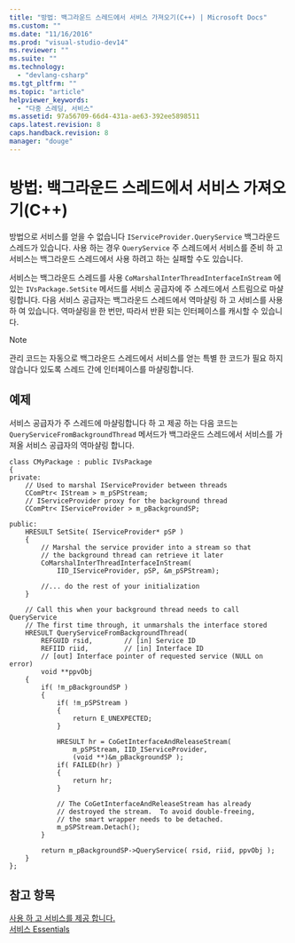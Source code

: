 ```yaml
---
title: "방법: 백그라운드 스레드에서 서비스 가져오기(C++) | Microsoft Docs"
ms.custom: ""
ms.date: "11/16/2016"
ms.prod: "visual-studio-dev14"
ms.reviewer: ""
ms.suite: ""
ms.technology: 
  - "devlang-csharp"
ms.tgt_pltfrm: ""
ms.topic: "article"
helpviewer_keywords: 
  - "다중 스레딩, 서비스"
ms.assetid: 97a56709-66d4-431a-ae63-392ee5898511
caps.latest.revision: 8
caps.handback.revision: 8
manager: "douge"
---
```

# 방법: 백그라운드 스레드에서 서비스 가져오기(C++)
방법으로 서비스를 얻을 수 없습니다 `IServiceProvider.QueryService` 백그라운드 스레드가 있습니다.  사용 하는 경우 `QueryService` 주 스레드에서 서비스를 준비 하 고 서비스는 백그라운드 스레드에서 사용 하려고 하는 실패할 수도 있습니다.  
  
 서비스는 백그라운드 스레드를 사용 `CoMarshalInterThreadInterfaceInStream` 에 있는 `IVsPackage.SetSite` 메서드를 서비스 공급자에 주 스레드에서 스트림으로 마샬링합니다.  다음 서비스 공급자는 백그라운드 스레드에서 역마샬링 하 고 서비스를 사용 하 여 있습니다.  역마샬링을 한 번만, 따라서 반환 되는 인터페이스를 캐시할 수 있습니다.  
  
> [!NOTE]
>  관리 코드는 자동으로 백그라운드 스레드에서 서비스를 얻는 특별 한 코드가 필요 하지 않습니다 있도록 스레드 간에 인터페이스를 마샬링합니다.  
  
## 예제  
 서비스 공급자가 주 스레드에 마샬링합니다 하 고 제공 하는 다음 코드는 `QueryServiceFromBackgroundThread` 메서드가 백그라운드 스레드에서 서비스를 가져올 서비스 공급자의 역마샬링 합니다.  
  
```  
class CMyPackage : public IVsPackage  
{  
private:  
    // Used to marshal IServiceProvider between threads  
    CComPtr< IStream > m_pSPStream;  
    // IServiceProvider proxy for the background thread  
    CComPtr< IServiceProvider > m_pBackgroundSP;  
  
public:  
    HRESULT SetSite( IServiceProvider* pSP )  
    {  
        // Marshal the service provider into a stream so that  
        // the background thread can retrieve it later  
        CoMarshalInterThreadInterfaceInStream(  
            IID_IServiceProvider, pSP, &m_pSPStream);  
  
        //... do the rest of your initialization  
    }  
  
    // Call this when your background thread needs to call QueryService  
    // The first time through, it unmarshals the interface stored   
    HRESULT QueryServiceFromBackgroundThread(  
        REFGUID rsid,        // [in] Service ID  
        REFIID riid,         // [in] Interface ID  
        // [out] Interface pointer of requested service (NULL on error)  
        void **ppvObj  
    {  
        if( !m_pBackgroundSP )  
        {  
            if( !m_pSPStream )  
            {  
                return E_UNEXPECTED;  
            }  
  
            HRESULT hr = CoGetInterfaceAndReleaseStream(   
                m_pSPStream, IID_IServiceProvider,   
                (void **)&m_pBackgroundSP );  
            if( FAILED(hr) )  
            {  
                return hr;  
            }  
  
            // The CoGetInterfaceAndReleaseStream has already   
            // destroyed the stream.  To avoid double-freeing,   
            // the smart wrapper needs to be detached.  
            m_pSPStream.Detach();  
        }  
  
        return m_pBackgroundSP->QueryService( rsid, riid, ppvObj );  
    }  
};  
```  
  
## 참고 항목  
 [사용 하 고 서비스를 제공 합니다.](../Topic/Using%20and%20Providing%20Services.md)   
 [서비스 Essentials](../Topic/Service%20Essentials.md)